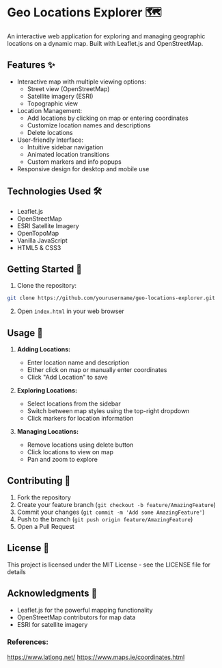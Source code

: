 # Geo Locations Explorer 🗺️

An interactive web application for exploring and managing geographic locations on a dynamic map. Built with Leaflet.js and OpenStreetMap.

## Features ✨

- Interactive map with multiple viewing options:
  - Street view (OpenStreetMap)
  - Satellite imagery (ESRI)
  - Topographic view
- Location Management:
  - Add locations by clicking on map or entering coordinates
  - Customize location names and descriptions
  - Delete locations
- User-friendly Interface:
  - Intuitive sidebar navigation
  - Animated location transitions
  - Custom markers and info popups
- Responsive design for desktop and mobile use

## Technologies Used 🛠️

- Leaflet.js
- OpenStreetMap
- ESRI Satellite Imagery
- OpenTopoMap
- Vanilla JavaScript
- HTML5 & CSS3

## Getting Started 🚀

1. Clone the repository:
```bash
git clone https://github.com/yourusername/geo-locations-explorer.git
```

2. Open `index.html` in your web browser

## Usage 📝

1. **Adding Locations:**
   - Enter location name and description
   - Either click on map or manually enter coordinates
   - Click "Add Location" to save

2. **Exploring Locations:**
   - Select locations from the sidebar
   - Switch between map styles using the top-right dropdown
   - Click markers for location information

3. **Managing Locations:**
   - Remove locations using delete button
   - Click locations to view on map
   - Pan and zoom to explore

## Contributing 🤝

1. Fork the repository
2. Create your feature branch (`git checkout -b feature/AmazingFeature`)
3. Commit your changes (`git commit -m 'Add some AmazingFeature'`)
4. Push to the branch (`git push origin feature/AmazingFeature`)
5. Open a Pull Request

## License 📄

This project is licensed under the MIT License - see the LICENSE file for details

## Acknowledgments 👏

- Leaflet.js for the powerful mapping functionality
- OpenStreetMap contributors for map data
- ESRI for satellite imagery

### References:
https://www.latlong.net/
https://www.maps.ie/coordinates.html

